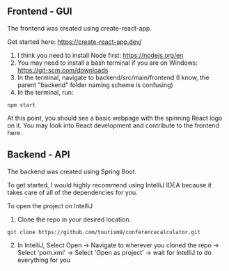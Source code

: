 ## Frontend - GUI

The frontend was created using create-react-app.

Get started here: https://create-react-app.dev/

1. I think you need to install Node first: https://nodejs.org/en
2. You may need to install a bash terminal if you are on Windows: https://git-scm.com/downloads
3. In the terminal, navigate to backend/src/main/frontend (I know, the parent "backend" folder naming scheme is confusing)
4. In the terminal, run:
```
npm start
```
At this point, you should see a basic webpage with the spinning React logo on it. You may look into React development and contribute to the frontend here.


## Backend - API
The backend was created using Spring Boot.

To get started, I would highly recommend using IntelliJ IDEA because it takes care of all of the dependencies for you.

To open the project on IntelliJ 
1. Clone the repo in your desired location.
```
git clone https://github.com/tourism9/conferencecalculator.git
```
2. In IntelliJ, Select Open -> Navigate to wherever you cloned the repo -> Select 'pom.xml' -> Select 'Open as project' -> wait for IntelliJ to do everything for you
